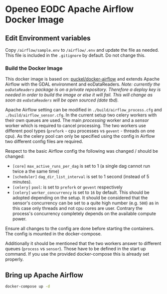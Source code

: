 # Openeo EODC Apache Airflow Docker Image

## Edit Environment variables

Copy `/airflow/sample.env` to `/airflow/.env` and update the file as needed. This file is included in the `.gitignore`
by default. Do not change this.

### Build the Docker Image

This docker image is based on: [puckel/docker-airflow](https://github.com/puckel/docker-airflow) and extends Apache
Airflow with the GDAL environment and eoDataReaders. *Note: currently the `eoDataReaders` package is on a private
repository. Therefore a deploy key is needed in order to build the image or else it will fail. This will change as soon
as `eoDataReaders` will be open sourced (date tbd).*

Apache Airflow setting can be modified in `./build/airflow_process.cfg` and `./build/airflow_sensor.cfg`.
In the current setup two celery workers with their own queues are used. The main _processing_ worker and a _sensor_
worker which is required to cancel processing. The two workers use different pool types (`prefork` - cpu processes
vs `gevent` - threads on one cpu). As the celery pool can only be specified using the config in Airflow two different
config files are required.

Respect to the basic Airflow config the following was changed / should be changed:

  * `[core]` `max_active_runs_per_dag` is set to 1 (a single dag cannot run twice a the same time)
  * `[scheduler]` `dag_dir_list_interval` is set to 1 second (instead of 5 minutes).
  * `[celery]` `pool`: is set to `prefork` or `gevent` respectively
  * `[celery]` `worker_concurrency` is set to `16` by default. This should be adopted depending on the setup.
  It should be considered that the sensor's concurrency can be set to a quite high number (e.g. `500`) as in this case
  only threads and not cpu cores are user. Contrary the process's concurrency completely depends on the available
  compute power.

Ensure all changes to the config are done before starting the containers. The config is mounted in the docker-compose.

Additionally it should be mentioned that the two workers answer to different queues (`process` vs `sensor`). Those have
to be defined in the start up command. If you use the provided docker-compose this is already set properly.

## Bring up Apache Airflow

```bash
docker-compose up -d
```
